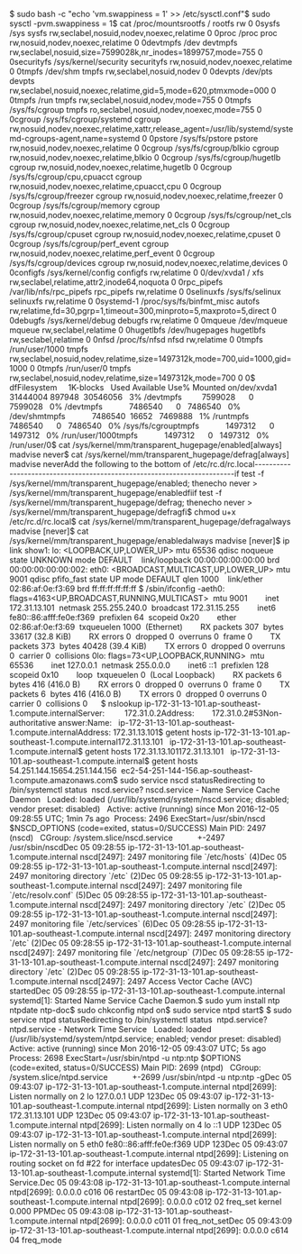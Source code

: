 $ sudo bash -c "echo 'vm.swappiness = 1' >> /etc/sysctl.conf"$ sudo sysctl -pvm.swappiness = 1$ cat /proc/mountsrootfs / rootfs rw 0 0sysfs /sys sysfs rw,seclabel,nosuid,nodev,noexec,relatime 0 0proc /proc proc rw,nosuid,nodev,noexec,relatime 0 0devtmpfs /dev devtmpfs rw,seclabel,nosuid,size=7599028k,nr_inodes=1899757,mode=755 0 0securityfs /sys/kernel/security securityfs rw,nosuid,nodev,noexec,relatime 0 0tmpfs /dev/shm tmpfs rw,seclabel,nosuid,nodev 0 0devpts /dev/pts devpts rw,seclabel,nosuid,noexec,relatime,gid=5,mode=620,ptmxmode=000 0 0tmpfs /run tmpfs rw,seclabel,nosuid,nodev,mode=755 0 0tmpfs /sys/fs/cgroup tmpfs ro,seclabel,nosuid,nodev,noexec,mode=755 0 0cgroup /sys/fs/cgroup/systemd cgroup rw,nosuid,nodev,noexec,relatime,xattr,release_agent=/usr/lib/systemd/systemd-cgroups-agent,name=systemd 0 0pstore /sys/fs/pstore pstore rw,nosuid,nodev,noexec,relatime 0 0cgroup /sys/fs/cgroup/blkio cgroup rw,nosuid,nodev,noexec,relatime,blkio 0 0cgroup /sys/fs/cgroup/hugetlb cgroup rw,nosuid,nodev,noexec,relatime,hugetlb 0 0cgroup /sys/fs/cgroup/cpu,cpuacct cgroup rw,nosuid,nodev,noexec,relatime,cpuacct,cpu 0 0cgroup /sys/fs/cgroup/freezer cgroup rw,nosuid,nodev,noexec,relatime,freezer 0 0cgroup /sys/fs/cgroup/memory cgroup rw,nosuid,nodev,noexec,relatime,memory 0 0cgroup /sys/fs/cgroup/net_cls cgroup rw,nosuid,nodev,noexec,relatime,net_cls 0 0cgroup /sys/fs/cgroup/cpuset cgroup rw,nosuid,nodev,noexec,relatime,cpuset 0 0cgroup /sys/fs/cgroup/perf_event cgroup rw,nosuid,nodev,noexec,relatime,perf_event 0 0cgroup /sys/fs/cgroup/devices cgroup rw,nosuid,nodev,noexec,relatime,devices 0 0configfs /sys/kernel/config configfs rw,relatime 0 0/dev/xvda1 / xfs rw,seclabel,relatime,attr2,inode64,noquota 0 0rpc_pipefs /var/lib/nfs/rpc_pipefs rpc_pipefs rw,relatime 0 0selinuxfs /sys/fs/selinux selinuxfs rw,relatime 0 0systemd-1 /proc/sys/fs/binfmt_misc autofs rw,relatime,fd=30,pgrp=1,timeout=300,minproto=5,maxproto=5,direct 0 0debugfs /sys/kernel/debug debugfs rw,relatime 0 0mqueue /dev/mqueue mqueue rw,seclabel,relatime 0 0hugetlbfs /dev/hugepages hugetlbfs rw,seclabel,relatime 0 0nfsd /proc/fs/nfsd nfsd rw,relatime 0 0tmpfs /run/user/1000 tmpfs rw,seclabel,nosuid,nodev,relatime,size=1497312k,mode=700,uid=1000,gid=1000 0 0tmpfs /run/user/0 tmpfs rw,seclabel,nosuid,nodev,relatime,size=1497312k,mode=700 0 0$ dfFilesystem     1K-blocks   Used Available Use% Mounted on/dev/xvda1      31444004 897948  30546056   3% /devtmpfs         7599028      0   7599028   0% /devtmpfs            7486540      0   7486540   0% /dev/shmtmpfs            7486540  16652   7469888   1% /runtmpfs            7486540      0   7486540   0% /sys/fs/cgrouptmpfs            1497312      0   1497312   0% /run/user/1000tmpfs            1497312      0   1497312   0% /run/user/0$ cat /sys/kernel/mm/transparent_hugepage/enabled[always] madvise never$ cat /sys/kernel/mm/transparent_hugepage/defrag[always] madvise neverAdd the following to the bottom of /etc/rc.d/rc.local------------------------------------------------------------------------if test -f /sys/kernel/mm/transparent_hugepage/enabled; thenecho never > /sys/kernel/mm/transparent_hugepage/enabledfiif test -f /sys/kernel/mm/transparent_hugepage/defrag; thenecho never > /sys/kernel/mm/transparent_hugepage/defragfi$ chmod u+x /etc/rc.d/rc.local$ cat /sys/kernel/mm/transparent_hugepage/defragalways madvise [never]$ cat /sys/kernel/mm/transparent_hugepage/enabledalways madvise [never]$ ip link show1: lo: <LOOPBACK,UP,LOWER_UP> mtu 65536 qdisc noqueue state UNKNOWN mode DEFAULT    link/loopback 00:00:00:00:00:00 brd 00:00:00:00:00:002: eth0: <BROADCAST,MULTICAST,UP,LOWER_UP> mtu 9001 qdisc pfifo_fast state UP mode DEFAULT qlen 1000    link/ether 02:86:af:0e:f3:69 brd ff:ff:ff:ff:ff:ff $ /sbin/ifconfig -aeth0: flags=4163<UP,BROADCAST,RUNNING,MULTICAST>  mtu 9001        inet 172.31.13.101  netmask 255.255.240.0  broadcast 172.31.15.255        inet6 fe80::86:afff:fe0e:f369  prefixlen 64  scopeid 0x20<link>        ether 02:86:af:0e:f3:69  txqueuelen 1000  (Ethernet)        RX packets 307  bytes 33617 (32.8 KiB)        RX errors 0  dropped 0  overruns 0  frame 0        TX packets 373  bytes 40428 (39.4 KiB)        TX errors 0  dropped 0 overruns 0  carrier 0  collisions 0lo: flags=73<UP,LOOPBACK,RUNNING>  mtu 65536        inet 127.0.0.1  netmask 255.0.0.0        inet6 ::1  prefixlen 128  scopeid 0x10<host>        loop  txqueuelen 0  (Local Loopback)        RX packets 6  bytes 416 (416.0 B)        RX errors 0  dropped 0  overruns 0  frame 0        TX packets 6  bytes 416 (416.0 B)        TX errors 0  dropped 0 overruns 0  carrier 0  collisions 0      $ nslookup ip-172-31-13-101.ap-southeast-1.compute.internalServer:         172.31.0.2Address:        172.31.0.2#53Non-authoritative answer:Name:   ip-172-31-13-101.ap-southeast-1.compute.internalAddress: 172.31.13.101$ getent hosts ip-172-31-13-101.ap-southeast-1.compute.internal172.31.13.101   ip-172-31-13-101.ap-southeast-1.compute.internal$ getent hosts 172.31.13.101172.31.13.101   ip-172-31-13-101.ap-southeast-1.compute.internal$ getent hosts 54.251.144.15654.251.144.156  ec2-54-251-144-156.ap-southeast-1.compute.amazonaws.com$ sudo service nscd statusRedirecting to /bin/systemctl status  nscd.service? nscd.service - Name Service Cache Daemon   Loaded: loaded (/usr/lib/systemd/system/nscd.service; disabled; vendor preset: disabled)   Active: active (running) since Mon 2016-12-05 09:28:55 UTC; 1min 7s ago  Process: 2496 ExecStart=/usr/sbin/nscd $NSCD_OPTIONS (code=exited, status=0/SUCCESS) Main PID: 2497 (nscd)   CGroup: /system.slice/nscd.service           +-2497 /usr/sbin/nscdDec 05 09:28:55 ip-172-31-13-101.ap-southeast-1.compute.internal nscd[2497]: 2497 monitoring file `/etc/hosts` (4)Dec 05 09:28:55 ip-172-31-13-101.ap-southeast-1.compute.internal nscd[2497]: 2497 monitoring directory `/etc` (2)Dec 05 09:28:55 ip-172-31-13-101.ap-southeast-1.compute.internal nscd[2497]: 2497 monitoring file `/etc/resolv.conf` (5)Dec 05 09:28:55 ip-172-31-13-101.ap-southeast-1.compute.internal nscd[2497]: 2497 monitoring directory `/etc` (2)Dec 05 09:28:55 ip-172-31-13-101.ap-southeast-1.compute.internal nscd[2497]: 2497 monitoring file `/etc/services` (6)Dec 05 09:28:55 ip-172-31-13-101.ap-southeast-1.compute.internal nscd[2497]: 2497 monitoring directory `/etc` (2)Dec 05 09:28:55 ip-172-31-13-101.ap-southeast-1.compute.internal nscd[2497]: 2497 monitoring file `/etc/netgroup` (7)Dec 05 09:28:55 ip-172-31-13-101.ap-southeast-1.compute.internal nscd[2497]: 2497 monitoring directory `/etc` (2)Dec 05 09:28:55 ip-172-31-13-101.ap-southeast-1.compute.internal nscd[2497]: 2497 Access Vector Cache (AVC) startedDec 05 09:28:55 ip-172-31-13-101.ap-southeast-1.compute.internal systemd[1]: Started Name Service Cache Daemon.$ sudo yum install ntp ntpdate ntp-doc$ sudo chkconfig ntpd on$ sudo service ntpd start$ $ sudo service ntpd statusRedirecting to /bin/systemctl status  ntpd.service? ntpd.service - Network Time Service   Loaded: loaded (/usr/lib/systemd/system/ntpd.service; enabled; vendor preset: disabled)   Active: active (running) since Mon 2016-12-05 09:43:07 UTC; 5s ago  Process: 2698 ExecStart=/usr/sbin/ntpd -u ntp:ntp $OPTIONS (code=exited, status=0/SUCCESS) Main PID: 2699 (ntpd)   CGroup: /system.slice/ntpd.service           +-2699 /usr/sbin/ntpd -u ntp:ntp -gDec 05 09:43:07 ip-172-31-13-101.ap-southeast-1.compute.internal ntpd[2699]: Listen normally on 2 lo 127.0.0.1 UDP 123Dec 05 09:43:07 ip-172-31-13-101.ap-southeast-1.compute.internal ntpd[2699]: Listen normally on 3 eth0 172.31.13.101 UDP 123Dec 05 09:43:07 ip-172-31-13-101.ap-southeast-1.compute.internal ntpd[2699]: Listen normally on 4 lo ::1 UDP 123Dec 05 09:43:07 ip-172-31-13-101.ap-southeast-1.compute.internal ntpd[2699]: Listen normally on 5 eth0 fe80::86:afff:fe0e:f369 UDP 123Dec 05 09:43:07 ip-172-31-13-101.ap-southeast-1.compute.internal ntpd[2699]: Listening on routing socket on fd #22 for interface updatesDec 05 09:43:07 ip-172-31-13-101.ap-southeast-1.compute.internal systemd[1]: Started Network Time Service.Dec 05 09:43:08 ip-172-31-13-101.ap-southeast-1.compute.internal ntpd[2699]: 0.0.0.0 c016 06 restartDec 05 09:43:08 ip-172-31-13-101.ap-southeast-1.compute.internal ntpd[2699]: 0.0.0.0 c012 02 freq_set kernel 0.000 PPMDec 05 09:43:08 ip-172-31-13-101.ap-southeast-1.compute.internal ntpd[2699]: 0.0.0.0 c011 01 freq_not_setDec 05 09:43:09 ip-172-31-13-101.ap-southeast-1.compute.internal ntpd[2699]: 0.0.0.0 c614 04 freq_mode
